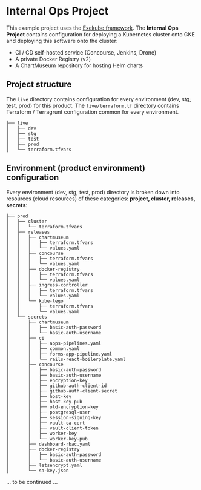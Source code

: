 # Internal Ops Project

This example project uses the [Exekube framework](https://github.com/exekube/exekube). The **Internal Ops Project** contains configuration for deploying a Kubernetes cluster onto GKE and deploying this software onto the cluster:

- CI / CD self-hosted service (Concourse, Jenkins, Drone)
- A private Docker Registry (v2)
- A ChartMuseum repository for hosting Helm charts

## Project structure

The `live` directory contains configuration for every environment (dev, stg, test, prod) for this product. The `live/terraform.tf` directory contains Terraform / Terragrunt configuration common for every environment.

```
├── live
│   ├── dev
│   ├── stg
│   ├── test
│   ├── prod
│   └── terraform.tfvars
```

## Environment (product environment) configuration

Every environment (dev, stg, test, prod) directory is broken down into resources (cloud resources) of these categories: **project, cluster, releases, secrets**:

```
├── prod
│   ├── cluster
│   │   └── terraform.tfvars
│   ├── releases
│   │   ├── chartmuseum
│   │   │   ├── terraform.tfvars
│   │   │   └── values.yaml
│   │   ├── concourse
│   │   │   ├── terraform.tfvars
│   │   │   └── values.yaml
│   │   ├── docker-registry
│   │   │   ├── terraform.tfvars
│   │   │   └── values.yaml
│   │   ├── ingress-controller
│   │   │   ├── terraform.tfvars
│   │   │   └── values.yaml
│   │   └── kube-lego
│   │       ├── terraform.tfvars
│   │       └── values.yaml
│   └── secrets
│       ├── chartmuseum
│       │   ├── basic-auth-password
│       │   └── basic-auth-username
│       ├── ci
│       │   ├── apps-pipelines.yaml
│       │   ├── common.yaml
│       │   ├── forms-app-pipeline.yaml
│       │   └── rails-react-boilerplate.yaml
│       ├── concourse
│       │   ├── basic-auth-password
│       │   ├── basic-auth-username
│       │   ├── encryption-key
│       │   ├── github-auth-client-id
│       │   ├── github-auth-client-secret
│       │   ├── host-key
│       │   ├── host-key-pub
│       │   ├── old-encryption-key
│       │   ├── postgresql-user
│       │   ├── session-signing-key
│       │   ├── vault-ca-cert
│       │   ├── vault-client-token
│       │   ├── worker-key
│       │   └── worker-key-pub
│       ├── dashboard-rbac.yaml
│       ├── docker-registry
│       │   ├── basic-auth-password
│       │   └── basic-auth-username
│       ├── letsencrypt.yaml
│       └── sa-key.json
```
... to be continued ...
